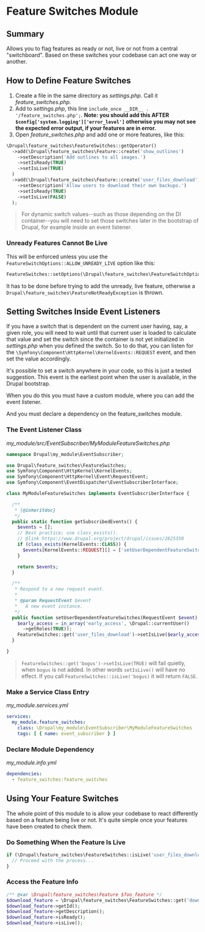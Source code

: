 <!--
id: readme
tags: ''
-->

# Feature Switches Module

## Summary

Allows you to flag features as ready or not, live or not from a central "switchboard". Based on these switches your codebase can act one way or another.

## How to Define Feature Switches

1. Create a file in the same directory as _settings.php_. Call it _feature\_switches.php_.
2. Add to _settings.php_, this line `include_once __DIR__ . '/feature_switches.php';`.  **Note: you should add this AFTER `$config['system.logging']['error_level']` otherwise you may not see the expected error output, if your features are in error.**
3. Open _feature\_switches.php_ and add one or more features, like this:

```php
\Drupal\feature_switches\FeatureSwitches::getOperator()
  ->add(\Drupal\feature_switches\Feature::create('show_outlines')
    ->setDescription('Add outlines to all images.')
    ->setIsReady(TRUE)
    ->setIsLive(TRUE)
  )
  ->add(\Drupal\feature_switches\Feature::create('user_files_download')
    ->setDescription('Allow users to download their own backups.')
    ->setIsReady(TRUE)
    ->setIsLive(FALSE)
  );
```

> For dynamic switch values--such as those depending on the DI container--you will need to set those switches later in the bootstrap of Drupal, for example inside an event listener.

### Unready Features Cannot Be Live

This will be enforced unless you use the `FeatureSwitchOptions::ALLOW_UNREADY_LIVE` option like this:

```php
FeatureSwitches::setOptions(\Drupal\feature_switches\FeatureSwitchOptions::ALLOW_UNREADY_LIVE);
```

It has to be done before trying to add the unready, live feature, otherwise a `Drupal\feature_switches\FeatureNotReadyException` is thrown.

## Setting Switches Inside Event Listeners

If you have a switch that is dependent on the current user having, say, a given role, you will need to wait until that current user is loaded to calculate that value and set the switch since the container is not yet initialized in _settings.php_ when you defined the switch. So to do that, you can listen for the `\Symfony\Component\HttpKernel\KernelEvents::REQUEST` event, and then set the value accordingly.

It's possible to set a switch anywhere in your code, so this is just a tested suggestion. This event is the earliest point when the user is available, in the Drupal bootstrap.

When you do this you must have a custom module, where you can add the event listener.

And you must declare a dependency on the feature_switches module.

### The Event Listener Class

_my\_module/src/EventSubscriber/MyModuleFeatureSwitches.php_

```php
namespace Drupal\my_module\EventSubscriber;

use Drupal\feature_switches\FeatureSwitches;
use Symfony\Component\HttpKernel\KernelEvents;
use Symfony\Component\HttpKernel\Event\RequestEvent;
use Symfony\Component\EventDispatcher\EventSubscriberInterface;

class MyModuleFeatureSwitches implements EventSubscriberInterface {

  /**
   * {@inheritdoc}
   */
  public static function getSubscribedEvents() {
    $events = [];
    // Best practice; use class_exists().
    // @link https://www.drupal.org/project/drupal/issues/2825358
    if (class_exists(KernelEvents::CLASS)) {
      $events[KernelEvents::REQUEST][] = ['setUserDependentFeatureSwitches', 0];
    }

    return $events;
  }

  /**
   * Respond to a new request event.
   *
   * @param RequestEvent $event
   *   A new event instance.
   */
  public function setUserDependentFeatureSwitches(RequestEvent $event) {
    $early_access = in_array('early_access', \Drupal::currentUser()
      ->getRoles(TRUE));
    FeatureSwitches::get('user_files_download')->setIsLive($early_access);
  }

}
```

> `FeatureSwitches::get('bogus')->setIsLive(TRUE)` will fail quietly, when `bogus` is not added. In other words `setIsLive()` will have no effect. If you call `FeatureSwitches::isLive('bogus)` it will return `FALSE`.

### Make a Service Class Entry

_my\_module.services.yml_

```yaml
services:
  my_module.feature_switches:
    class: \Drupal\my_module\EventSubscriber\MyModuleFeatureSwitches
    tags: [ { name: event_subscriber } ]

```

### Declare Module Dependency

_my\_module.info.yml_

```yaml
dependencies:
  - feature_switches:feature_switches

```

## Using Your Feature Switches

The whole point of this module to is allow your codebase to react differently based on a feature being live or not. It's quite simple once your features have been created to check them.

### Do Something When the Feature Is Live

```php
if (\Drupal\feature_switches\FeatureSwitches::isLive('user_files_download')) {
  // Proceed with the process...
}
```

### Access the Feature Info

```php
/** @var \Drupal\feature_switches\Feature $foo_feature */
$download_feature = \Drupal\feature_switches\FeatureSwitches::get('download');
$download_feature->getId();
$download_feature->getDescription();
$download_feature->isReady();
$download_feature->isLive();
```
